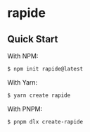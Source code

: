 # rapide

## Quick Start

With NPM:

```bash
$ npm init rapide@latest
```

With Yarn:

```bash
$ yarn create rapide
```

With PNPM:

```bash
$ pnpm dlx create-rapide
```
